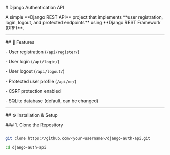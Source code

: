 \# Django Authentication API



A simple \*\*Django REST API\*\* project that implements \*\*user registration, login, logout, and protected endpoints\*\* using \*\*Django REST Framework (DRF)\*\*.



---



\## 🚀 Features

\- User registration (`/api/register/`)

\- User login (`/api/login/`)

\- User logout (`/api/logout/`)

\- Protected user profile (`/api/me/`)

\- CSRF protection enabled

\- SQLite database (default, can be changed)



---



\## ⚙️ Installation \& Setup



\### 1. Clone the Repository

```bash

git clone https://github.com/<your-username>/django-auth-api.git

cd django-auth-api



